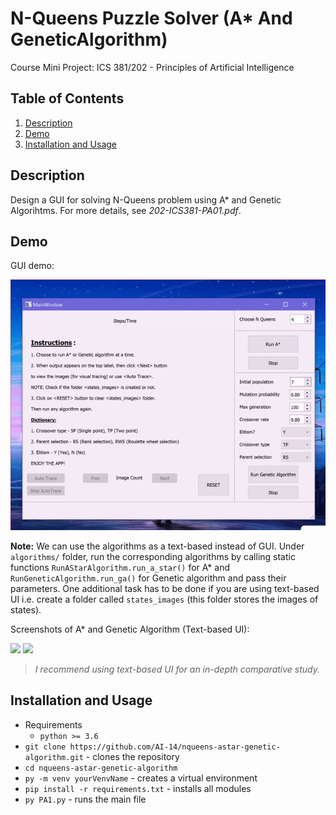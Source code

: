 # N-Queens Puzzle Solver (A* And GeneticAlgorithm) 

   Course Mini Project: ICS 381/202 - Principles of Artificial Intelligence

## Table of Contents
1. [Description](#description)
2. [Demo](#demo)
3. [Installation and Usage](#installation-usage)

## Description <a name="description"><a/>
   Design a GUI for solving N-Queens problem using A* and Genetic Algorihtms. For more details, see *202-ICS381-PA01.pdf*.
   
## Demo <a name="demo"><a/>

   GUI demo:

   ![](readme_res//demo.gif)

   **Note:** We can use the algorithms as a text-based instead of GUI. Under ````algorithms/```` folder, run the corresponding algorithms by calling static functions
   ````RunAStarAlgorithm.run_a_star()```` for A* and ````RunGeneticAlgorithm.run_ga()```` for Genetic algorithm and pass their parameters. One additional task has to be
   done if you are using text-based UI i.e. create a folder called ````states_images```` (this folder stores the images of states).

   Screenshots of A* and Genetic Algorithm (Text-based UI):
   
   <img src="readme_res//TextBasedUI-AStar.png" width="500"/>
   
   <img src="readme_res//TextBasedUI-GeneticAlgorithm.png" width="500"/>
   
   >*I recommend using text-based UI for an in-depth comparative study.*
   
## Installation and Usage <a name="installation-usage"><a/>
- Requirements
  - `python >= 3.6`
- `git clone https://github.com/AI-14/nqueens-astar-genetic-algorithm.git` - clones the repository
- `cd nqueens-astar-genetic-algorithm`
- `py -m venv yourVenvName` - creates a virtual environment
- `pip install -r requirements.txt` - installs all modules
- `py PA1.py` - runs the main file
